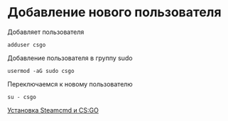 # Добавление нового пользователя

Добавляет пользователя

```
adduser csgo
```

Добавление пользователя в группу sudo

```
usermod -aG sudo csgo
```

Переключаемся к новому пользователю

```
su - csgo
```
[Установка Steamcmd и CS:GO](1-steamcmd.md)
